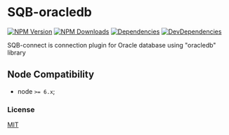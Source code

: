 # SQB-oracledb

[![NPM Version][npm-image]][npm-url]
[![NPM Downloads][downloads-image]][downloads-url]
[![Dependencies][dependencies-image]][dependencies-url]
[![DevDependencies][devdependencies-image]][devdependencies-url]

SQB-connect is connection plugin for Oracle database using "oracledb" library

## Node Compatibility

  - node `>= 6.x`;
  
### License
[MIT](LICENSE)

[npm-image]: https://img.shields.io/npm/v/sqb-oracledb.svg
[npm-url]: https://npmjs.org/package/sqb-oracledb
[downloads-image]: https://img.shields.io/npm/dm/sqb-oracledb.svg
[downloads-url]: https://npmjs.org/package/sqb-oracledb
[dependencies-image]: https://david-dm.org/panates/sqb-oracledb.svg
[dependencies-url]:https://david-dm.org/panates/sqb-oracledb#info=dependencies
[devdependencies-image]: https://david-dm.org/panates/sqb-oracledb/dev-status.svg
[devdependencies-url]:https://david-dm.org/panates/sqb-oracledb?type=dev
